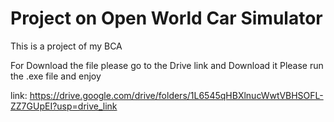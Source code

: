 # Project on Open World Car Simulator
This is a project of my BCA

For Download the file please go to the Drive link and Download it
Please run the .exe file and enjoy


link: https://drive.google.com/drive/folders/1L6545qHBXlnucWwtVBHSOFL-ZZ7GUpEI?usp=drive_link

